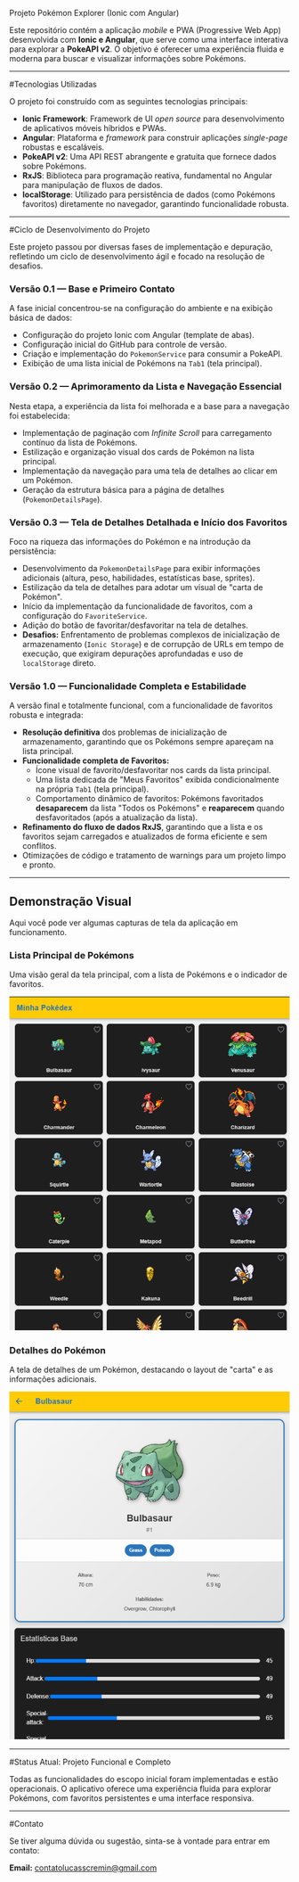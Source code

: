 Projeto Pokémon Explorer (Ionic com Angular)

Este repositório contém a aplicação *mobile* e PWA (Progressive Web App) desenvolvida com **Ionic e Angular**, que serve como uma interface interativa para explorar a **PokeAPI v2**. O objetivo é oferecer uma experiência fluida e moderna para buscar e visualizar informações sobre Pokémons.

---

#Tecnologias Utilizadas

O projeto foi construído com as seguintes tecnologias principais:

* **Ionic Framework**: Framework de UI *open source* para desenvolvimento de aplicativos móveis híbridos e PWAs.
* **Angular**: Plataforma e *framework* para construir aplicações *single-page* robustas e escaláveis.
* **PokeAPI v2**: Uma API REST abrangente e gratuita que fornece dados sobre Pokémons.
* **RxJS**: Biblioteca para programação reativa, fundamental no Angular para manipulação de fluxos de dados.
* **localStorage**: Utilizado para persistência de dados (como Pokémons favoritos) diretamente no navegador, garantindo funcionalidade robusta.

---

#Ciclo de Desenvolvimento do Projeto

Este projeto passou por diversas fases de implementação e depuração, refletindo um ciclo de desenvolvimento ágil e focado na resolução de desafios.

### **Versão 0.1 — Base e Primeiro Contato**
A fase inicial concentrou-se na configuração do ambiente e na exibição básica de dados:
* Configuração do projeto Ionic com Angular (template de abas).
* Configuração inicial do GitHub para controle de versão.
* Criação e implementação do `PokemonService` para consumir a PokeAPI.
* Exibição de uma lista inicial de Pokémons na `Tab1` (tela principal).

### **Versão 0.2 — Aprimoramento da Lista e Navegação Essencial**
Nesta etapa, a experiência da lista foi melhorada e a base para a navegação foi estabelecida:
* Implementação de paginação com *Infinite Scroll* para carregamento contínuo da lista de Pokémons.
* Estilização e organização visual dos cards de Pokémon na lista principal.
* Implementação da navegação para uma tela de detalhes ao clicar em um Pokémon.
* Geração da estrutura básica para a página de detalhes (`PokemonDetailsPage`).

### **Versão 0.3 — Tela de Detalhes Detalhada e Início dos Favoritos**
Foco na riqueza das informações do Pokémon e na introdução da persistência:
* Desenvolvimento da `PokemonDetailsPage` para exibir informações adicionais (altura, peso, habilidades, estatísticas base, sprites).
* Estilização da tela de detalhes para adotar um visual de "carta de Pokémon".
* Início da implementação da funcionalidade de favoritos, com a configuração do `FavoriteService`.
* Adição do botão de favoritar/desfavoritar na tela de detalhes.
* **Desafios:** Enfrentamento de problemas complexos de inicialização de armazenamento (`Ionic Storage`) e de corrupção de URLs em tempo de execução, que exigiram depurações aprofundadas e uso de `localStorage` direto.

### **Versão 1.0 — Funcionalidade Completa e Estabilidade**
A versão final e totalmente funcional, com a funcionalidade de favoritos robusta e integrada:
* **Resolução definitiva** dos problemas de inicialização de armazenamento, garantindo que os Pokémons sempre apareçam na lista principal.
* **Funcionalidade completa de Favoritos:**
    * Ícone visual de favorito/desfavoritar nos cards da lista principal.
    * Uma lista dedicada de "Meus Favoritos" exibida condicionalmente na própria `Tab1` (tela principal).
    * Comportamento dinâmico de favoritos: Pokémons favoritados **desaparecem** da lista "Todos os Pokémons" e **reaparecem** quando desfavoritados (após a atualização da lista).
* **Refinamento do fluxo de dados RxJS**, garantindo que a lista e os favoritos sejam carregados e atualizados de forma eficiente e sem conflitos.
* Otimizações de código e tratamento de warnings para um projeto limpo e pronto.

---

## Demonstração Visual

Aqui você pode ver algumas capturas de tela da aplicação em funcionamento.

### Lista Principal de Pokémons

Uma visão geral da tela principal, com a lista de Pokémons e o indicador de favoritos.

![Captura de tela da lista principal de Pokémons](img1.png "Lista de Pokémons")

### Detalhes do Pokémon

A tela de detalhes de um Pokémon, destacando o layout de "carta" e as informações adicionais.

![Captura de tela da tela de detalhes do Pokémon](img2.png "Tela de Detalhes do Pokémon")

---

#Status Atual: Projeto Funcional e Completo

Todas as funcionalidades do escopo inicial foram implementadas e estão operacionais. O aplicativo oferece uma experiência fluida para explorar Pokémons, com favoritos persistentes e uma interface responsiva.

---

#Contato

Se tiver alguma dúvida ou sugestão, sinta-se à vontade para entrar em contato:

**Email:** [contatolucasscremin@gmail.com](mailto:contatolucasscremin@gmail.com)
